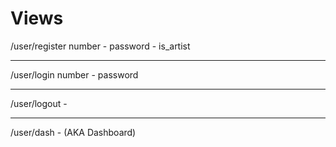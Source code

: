 


# Views 

/user/register 	       number - password - is_artist
<hr>
/user/login            number - password
<hr>
/user/logout	       -
<hr>
/user/dash             - (AKA Dashboard)
